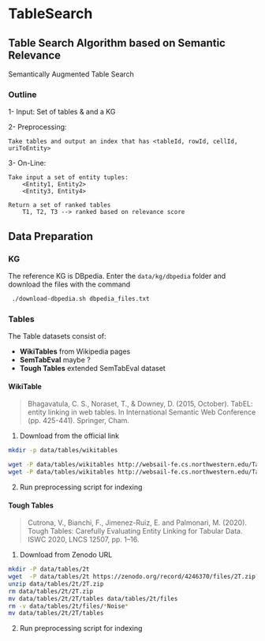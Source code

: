 # TableSearch

## Table Search Algorithm based on Semantic Relevance

Semantically Augmented Table Search


### Outline

1- Input: Set of tables & and a KG

2- Preprocessing: 
    
    Take tables and output an index that has <tableId, rowId, cellId, uriToEntity>

3- On-Line:
    
    Take input a set of entity tuples:
        <Entity1, Entity2>
        <Entity3, Entity4>

    Return a set of ranked tables
        T1, T2, T3 --> ranked based on relevance score


## Data Preparation


### KG

The reference KG is DBpedia.
Enter the `data/kg/dbpedia` folder and download the files with the command 

```bash
 ./download-dbpedia.sh dbpedia_files.txt 
```


### Tables

The Table datasets consist of:

- **WikiTables** from Wikipedia pages
- **SemTabEval** maybe ?
- **Tough Tables** extended SemTabEval dataset 


#### WikiTable

> Bhagavatula, C. S., Noraset, T., & Downey, D. (2015, October). TabEL: entity linking in web tables. In International Semantic Web Conference (pp. 425-441). Springer, Cham.

1.  Download from the official link

  ```bash
  mkdir -p data/tables/wikitables
  
  wget -P data/tables/wikitables http://websail-fe.cs.northwestern.edu/TabEL/tables.json.gz
  wget -P data/tables/wikitables http://websail-fe.cs.northwestern.edu/TabEL/tableMentions.json.gz
  ```
  
2. Run preprocessing script for indexing


#### Tough Tables

> Cutrona, V., Bianchi, F., Jimenez-Ruiz, E. and Palmonari, M. (2020). Tough Tables: Carefully Evaluating Entity Linking for Tabular Data. ISWC 2020, LNCS 12507, pp. 1–16.


1. Download from Zenodo URL

  ```bash
  mkdir -P data/tables/2t
  wget  -P data/tables/2t https://zenodo.org/record/4246370/files/2T.zip?download=1 -O 2T.zip
  unzip data/tables/2t/2T.zip
  rm data/tables/2t/2T.zip
  mv data/tables/2t/2T/tables data/tables/2t/files
  rm -v data/tables/2t/files/*Noise*
  mv data/tables/2t/2T/tables
  ```

2. Run preprocessing script for indexing
